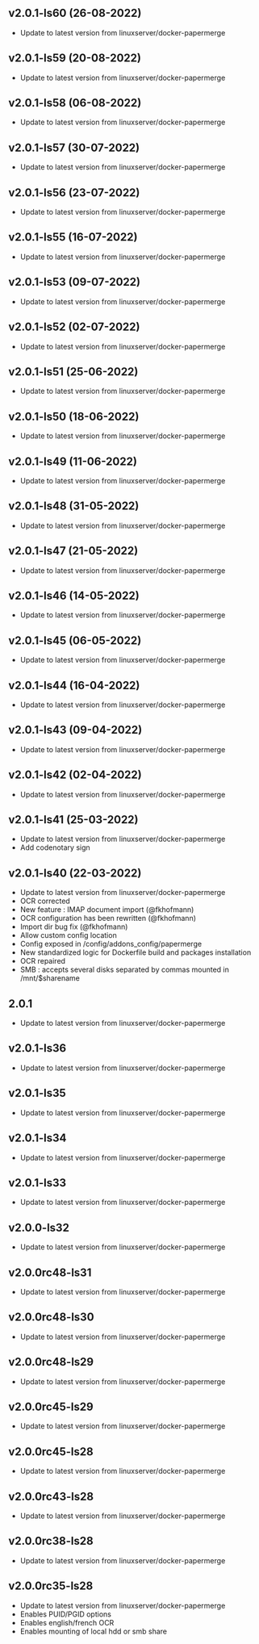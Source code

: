 
## v2.0.1-ls60 (26-08-2022)
- Update to latest version from linuxserver/docker-papermerge
## v2.0.1-ls59 (20-08-2022)

- Update to latest version from linuxserver/docker-papermerge

## v2.0.1-ls58 (06-08-2022)

- Update to latest version from linuxserver/docker-papermerge

## v2.0.1-ls57 (30-07-2022)

- Update to latest version from linuxserver/docker-papermerge

## v2.0.1-ls56 (23-07-2022)

- Update to latest version from linuxserver/docker-papermerge

## v2.0.1-ls55 (16-07-2022)

- Update to latest version from linuxserver/docker-papermerge

## v2.0.1-ls53 (09-07-2022)

- Update to latest version from linuxserver/docker-papermerge

## v2.0.1-ls52 (02-07-2022)

- Update to latest version from linuxserver/docker-papermerge

## v2.0.1-ls51 (25-06-2022)

- Update to latest version from linuxserver/docker-papermerge

## v2.0.1-ls50 (18-06-2022)

- Update to latest version from linuxserver/docker-papermerge

## v2.0.1-ls49 (11-06-2022)

- Update to latest version from linuxserver/docker-papermerge

## v2.0.1-ls48 (31-05-2022)

- Update to latest version from linuxserver/docker-papermerge

## v2.0.1-ls47 (21-05-2022)

- Update to latest version from linuxserver/docker-papermerge

## v2.0.1-ls46 (14-05-2022)

- Update to latest version from linuxserver/docker-papermerge

## v2.0.1-ls45 (06-05-2022)

- Update to latest version from linuxserver/docker-papermerge

## v2.0.1-ls44 (16-04-2022)

- Update to latest version from linuxserver/docker-papermerge

## v2.0.1-ls43 (09-04-2022)

- Update to latest version from linuxserver/docker-papermerge

## v2.0.1-ls42 (02-04-2022)

- Update to latest version from linuxserver/docker-papermerge

## v2.0.1-ls41 (25-03-2022)

- Update to latest version from linuxserver/docker-papermerge
- Add codenotary sign

## v2.0.1-ls40 (22-03-2022)

- Update to latest version from linuxserver/docker-papermerge
- OCR corrected
- New feature : IMAP document import (@fkhofmann)
- OCR configuration has been rewritten (@fkhofmann)
- Import dir bug fix (@fkhofmann)
- Allow custom config location
- Config exposed in /config/addons_config/papermerge
- New standardized logic for Dockerfile build and packages installation
- OCR repaired
- SMB : accepts several disks separated by commas mounted in /mnt/$sharename

## 2.0.1

- Update to latest version from linuxserver/docker-papermerge

## v2.0.1-ls36

- Update to latest version from linuxserver/docker-papermerge

## v2.0.1-ls35

- Update to latest version from linuxserver/docker-papermerge

## v2.0.1-ls34

- Update to latest version from linuxserver/docker-papermerge

## v2.0.1-ls33

- Update to latest version from linuxserver/docker-papermerge

## v2.0.0-ls32

- Update to latest version from linuxserver/docker-papermerge

## v2.0.0rc48-ls31

- Update to latest version from linuxserver/docker-papermerge

## v2.0.0rc48-ls30

- Update to latest version from linuxserver/docker-papermerge

## v2.0.0rc48-ls29

- Update to latest version from linuxserver/docker-papermerge

## v2.0.0rc45-ls29

- Update to latest version from linuxserver/docker-papermerge

## v2.0.0rc45-ls28

- Update to latest version from linuxserver/docker-papermerge

## v2.0.0rc43-ls28

- Update to latest version from linuxserver/docker-papermerge

## v2.0.0rc38-ls28

- Update to latest version from linuxserver/docker-papermerge

## v2.0.0rc35-ls28

- Update to latest version from linuxserver/docker-papermerge
- Enables PUID/PGID options
- Enables english/french OCR
- Enables mounting of local hdd or smb share
